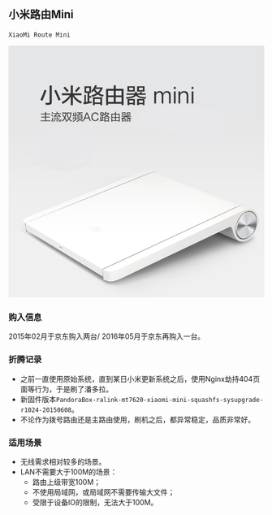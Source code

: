 ## 小米路由Mini

    XiaoMi Route Mini

![XiaoMi Route Mini](./assets/device/xiaomi-route-mini.jpg)

### 购入信息

2015年02月于京东购入两台/ 2016年05月于京东再购入一台。

### 折腾记录

- 之前一直使用原始系统，直到某日小米更新系统之后，使用Nginx劫持404页面等行为，于是刷了潘多拉。
- 新固件版本```PandoraBox-ralink-mt7620-xiaomi-mini-squashfs-sysupgrade-r1024-20150608```。
- 不论作为拨号路由还是主路由使用，刷机之后，都异常稳定，品质非常好。

### 适用场景

- 无线需求相对较多的场景。
- LAN不需要大于100M的场景：
    - 路由上级带宽100M；
    - 不使用局域网，或局域网不需要传输大文件；
    - 受限于设备IO的限制，无法大于100M。
